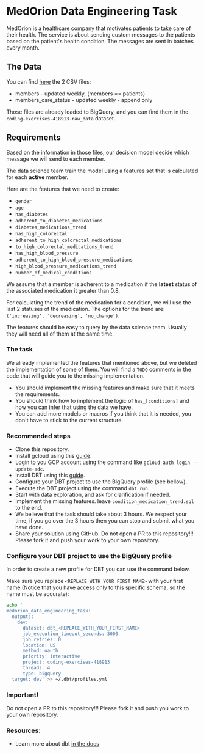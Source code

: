 # MedOrion Data Engineering Task

MedOrion is a healthcare company that motivates patients to take care of their health. 
The service is about sending custom messages to the patients based on the patient's health condition. 
The messages are sent in batches every month.

## The Data 
You can find [here](./seeds) the 2 CSV files:
- members - updated weekly, (members == patients) 
- members_care_status - updated weekly - append only

Those files are already loaded to BigQuery, and you can find them in the `coding-exercises-418913.raw_data` dataset.

## Requirements
Based on the information in those files, our decision model decide which message we will send to each member.

The data science team train the model using a features set that is calculated for each **active** member.

Here are the features that we need to create:
- `gender`
- `age`
- `has_diabetes`
- `adherent_to_diabetes_medications`
- `diabetes_medications_trend`
- `has_high_colorectal`
- `adherent_to_high_colorectal_medications`
- `to_high_colorectal_medications_trend`
- `has_high_blood_pressure`
- `adherent_to_high_blood_pressure_medications`
- `high_blood_pressure_medications_trend`
- `number_of_medical_conditions`

We assume that a member is adherent to a medication if the **latest** status of the associated medication it greater than 0.8. 

For calculating the trend of the medication for a condition, we will use the last 2 statuses of the medication. 
The options for the trend are: `('increasing', 'decreasing', 'no_change')`.

The features should be easy to query by the data science team. Usually they will need all of them at the same time.

### The task
We already implemented the features that mentioned above, but we deleted the implementation of some of them.
You will find a `TODO` comments in the code that will guide you to the missing implementation.

- You should implement the missing features and make sure that it meets the requirements.
- You should think how to implement the logic of `has_[conditions]` and how you can infer that using the data we have.
- You can add more models or macros if you think that it is needed, you don't have to stick to the current structure.

### Recommended steps
- Clone this repository.
- Install gcloud using this [guide](https://cloud.google.com/sdk/docs/install).
- Login to you GCP account using the command like `gcloud auth login --update-adc`.
- Install DBT using this [guide](https://docs.getdbt.com/docs/core/pip-install).
- Configure your DBT project to use the BigQuery profile (see bellow).
- Execute the DBT project using the command `dbt run`.
- Start with data exploration, and ask for clarification if needed.
- Implement the missing features. leave `condition_medication_trend.sql` to the end.
- We believe that the task should take about 3 hours. We respect your time, if you go over the 3 hours then you can stop and submit what you have done.
- Share your solution using GitHub. Do not open a PR to this repository!!! Please fork it and push your work to your own repository.


### Configure your DBT project to use the BigQuery profile
In order to create a new profile for DBT you can use the command below.

Make sure you replace `<REPLACE_WITH_YOUR_FIRST_NAME>` with your first name (Notice that you have access only to this specific schema, so the name must be accurate):
```bash
echo '
medorion_data_engineering_task:
  outputs:
    dev:
      dataset: dbt_<REPLACE_WITH_YOUR_FIRST_NAME>
      job_execution_timeout_seconds: 3000
      job_retries: 0
      location: US
      method: oauth
      priority: interactive
      project: coding-exercises-418913
      threads: 4
      type: bigquery
  target: dev' >> ~/.dbt/profiles.yml
```


### Important!
Do not open a PR to this repository!!! Please fork it and push you work to your own repository.


### Resources:
- Learn more about dbt [in the docs](https://docs.getdbt.com/docs/introduction)